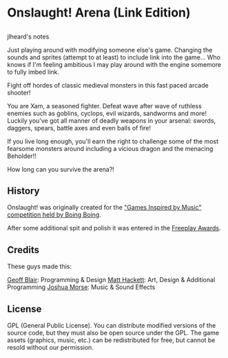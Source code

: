 # Onslaught! Arena (Link Edition)

##
jlheard's notes

Just playing around with modifying someone else's game. Changing the sounds and sprites (attempt to at least) to include link into the game... Who knows if I'm feeling ambitious I may play around with the engine somemore to fully imbed link.

Fight off hordes of classic medieval monsters in this fast paced arcade shooter!

You are Xam, a seasoned fighter. Defeat wave after wave of ruthless enemies such as goblins, cyclops, evil wizards, sandworms and more! Luckily you've got all manner of deadly weapons in your arsenal: swords, daggers, spears, battle axes and even balls of fire!

If you live long enough, you'll earn the right to challenge some of the most fearsome monsters around including a vicious dragon and the menacing Beholder!!

How long can you survive the arena?!

## History

Onslaught! was originally created for the ["Games Inspired by Music" competition held by Boing Boing](http://www.boingboing.net/2010/06/14/games-inspired-by-mu.html "Games Inspired by Music").

After some additional spit and polish it was entered in the [Freeplay Awards](http://www.freeplay.net.au/2010/06/freeplay-awards/).

## Credits

These guys made this:

[Geoff Blair](http://geoffblair.com): Programming & Design
[Matt Hackett](http://www.richtaur.com/): Art, Design & Additional Programming
[Joshua Morse](http://jmflava.com/): Music & Sound Effects

## License

GPL (General Public License). You can distribute modified versions of the source code, but they must also be open source under the GPL. The game assets (graphics, music, etc.) can be redistributed for free, but cannot be resold without our permission.
